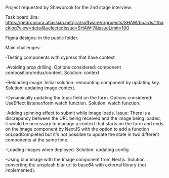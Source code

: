 Project requested by Shawbrook for the 2nd stage interview.

Task board Jira: https://pedromiura.atlassian.net/jira/software/c/projects/SHAW/boards/1/backlog?view=detail&selectedIssue=SHAW-7&issueLimit=100

Figma designs: In the public folder.

Main challenges:

-Testing components with cypress that have context

-Avoiding prop drilling. Options considered: component composition/redux/context. Solution: context

-Reloading image. Initial solution: remounting component by updating key. Solution: updating image context.

-Dynamically updating the topic field on the form. Options considered: UseEffect listener/form watch function. Solution: watch function.

-Adding spinning effect to submit while image loads. Issue: There is a discrepancy between the URL being received and the image being loaded, it would be necessary to manage a context that starts on the form and ends on the image component by NextJS with the option to add a function onLoadCompleted but it's not possible to update the state in two different components at the same time.

-Loading images when deployed. Solution: updating config

-Using blur image with the Image component from Nextjs. Solution converting the unsplash blur url to base64 with external library (not implemented).